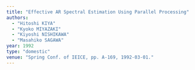 ```yaml
---
title: "Effective AR Spectral Estimation Using Parallel Processing"
authors:
  - "Hitoshi KIYA"
  - "Kyoko MIYAZAKI"
  - "Kiyoshi NISHIKAWA"
  - "Masahiko SAGAWA"
year: 1992
type: "domestic"
venue: "Spring Conf. of IEICE, pp. A-169, 1992-03-01."
---
```

